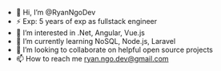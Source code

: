 - 👋 Hi, I’m @RyanNgoDev
- ⚡ Exp: 5 years of exp as fullstack engineer
- 👀 I’m interested in .Net, Angular, Vue.js
- 🌱 I’m currently learning NoSQL, Node.js, Laravel
- 💞️ I’m looking to collaborate on helpful open source projects
- 📫 How to reach me ryan.ngo.dev@gmail.com

<!---
RyanNgoDev/RyanNgoDev is a ✨ special ✨ repository because its `README.md` (this file) appears on your GitHub profile.
You can click the Preview link to take a look at your changes.
--->

